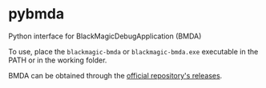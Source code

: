 # pybmda
Python interface for BlackMagicDebugApplication (BMDA)

To use, place the `blackmagic-bmda` or `blackmagic-bmda.exe` executable in the PATH or in the working folder.

BMDA can be obtained through the [official repository's releases](https://github.com/blackmagic-debug/blackmagic/releases).
